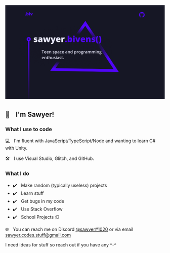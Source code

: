 <img src="https://raw.githubusercontent.com/sqwyer/sqwyer/master/Screen%20Shot%202021-04-06%20at%207.56.56%20PM.png" />

## 👋ㅤI'm Sawyer!

### What I use to code
:computer:ㅤI'm fluent with JavaScript/TypeScript/Node and wanting to learn C# with Unity.

:hammer_and_wrench:ㅤI use Visual Studio, Glitch, and GitHub.

### What I do
- ✔️ㅤMake random (typically useless) projects
- ✔️ㅤLearn stuff
- ✔️ㅤGet bugs in my code
- ✔️ㅤUse Stack Overflow
- ✔️ㅤSchool Projects :D

:globe_with_meridians:ㅤYou can reach me on Discord <a href="#">@sawyer#1020</a> or via email <a href="#">sawyer.codes.stuff@gmail.com</a>

I need ideas for stuff so reach out if you have any ^-^
